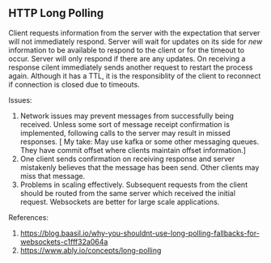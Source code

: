 ## HTTP Long Polling 
Client requests information from the server with the expectation that server will not immediately respond. Server will wait for updates on its side for *new* information to be available to respond to the client or for the timeout to occur. Server will only respond if there are any updates.
On receiving a response cilent immediately sends another request to restart the process again. Although it has a TTL, it is the responsiblity of the client to reconnect if connection is closed due to timeouts.

Issues:
1) Network issues may prevent messages from successfully being received. Unless some sort of message receipt confirmation is implemented, following calls to the server may result in missed responses. [ My take: May use kafka or some other messaging queues. They have commit offset where clients maintain offset information.]
2) One client sends confirmation on receiving response and server mistakenly believes that the message has been send. Other clients may miss that message.
3) Problems in scaling effectively. Subsequent requests from the client should be routed from the same server which received the initial request. Websockets are better for large scale applications. 

References:
1) https://blog.baasil.io/why-you-shouldnt-use-long-polling-fallbacks-for-websockets-c1fff32a064a
2) https://www.ably.io/concepts/long-polling
